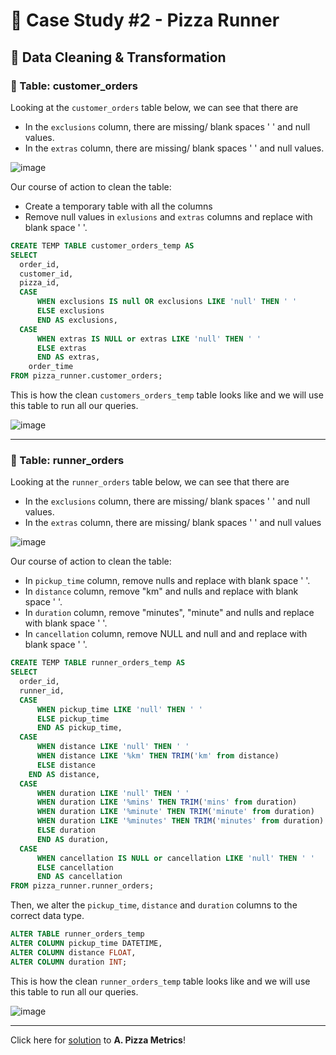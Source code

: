 # 🍕 Case Study #2 - Pizza Runner

## 🧼 Data Cleaning & Transformation

### 🔨 Table: customer_orders

Looking at the `customer_orders` table below, we can see that there are
- In the `exclusions` column, there are missing/ blank spaces ' ' and null values. 
- In the `extras` column, there are missing/ blank spaces ' ' and null values.

![image](https://github.com/yaswanthteja/SQL_Dannys_Pizza_Runner_CaseStudy2-/blob/master/images/Data%20Cleaning%20%26%20Transformation/solution1.png)

Our course of action to clean the table:
- Create a temporary table with all the columns
- Remove null values in `exlusions` and `extras` columns and replace with blank space ' '.

````sql
CREATE TEMP TABLE customer_orders_temp AS
SELECT 
  order_id, 
  customer_id, 
  pizza_id, 
  CASE
	  WHEN exclusions IS null OR exclusions LIKE 'null' THEN ' '
	  ELSE exclusions
	  END AS exclusions,
  CASE
	  WHEN extras IS NULL or extras LIKE 'null' THEN ' '
	  ELSE extras
	  END AS extras,
	order_time
FROM pizza_runner.customer_orders;
`````

This is how the clean `customers_orders_temp` table looks like and we will use this table to run all our queries.

![image](https://github.com/yaswanthteja/SQL_Dannys_Pizza_Runner_CaseStudy2-/blob/master/images/Data%20Cleaning%20%26%20Transformation/solution2.png)


***

### 🔨 Table: runner_orders

Looking at the `runner_orders` table below, we can see that there are
- In the `exclusions` column, there are missing/ blank spaces ' ' and null values. 
- In the `extras` column, there are missing/ blank spaces ' ' and null values

![image](https://github.com/yaswanthteja/SQL_Dannys_Pizza_Runner_CaseStudy2-/blob/master/images/Data%20Cleaning%20%26%20Transformation/solution3.png)

Our course of action to clean the table:
- In `pickup_time` column, remove nulls and replace with blank space ' '.
- In `distance` column, remove "km" and nulls and replace with blank space ' '.
- In `duration` column, remove "minutes", "minute" and nulls and replace with blank space ' '.
- In `cancellation` column, remove NULL and null and and replace with blank space ' '.

````sql
CREATE TEMP TABLE runner_orders_temp AS
SELECT 
  order_id, 
  runner_id,  
  CASE
	  WHEN pickup_time LIKE 'null' THEN ' '
	  ELSE pickup_time
	  END AS pickup_time,
  CASE
	  WHEN distance LIKE 'null' THEN ' '
	  WHEN distance LIKE '%km' THEN TRIM('km' from distance)
	  ELSE distance 
    END AS distance,
  CASE
	  WHEN duration LIKE 'null' THEN ' '
	  WHEN duration LIKE '%mins' THEN TRIM('mins' from duration)
	  WHEN duration LIKE '%minute' THEN TRIM('minute' from duration)
	  WHEN duration LIKE '%minutes' THEN TRIM('minutes' from duration)
	  ELSE duration
	  END AS duration,
  CASE
	  WHEN cancellation IS NULL or cancellation LIKE 'null' THEN ' '
	  ELSE cancellation
	  END AS cancellation
FROM pizza_runner.runner_orders;
````

Then, we alter the `pickup_time`, `distance` and `duration` columns to the correct data type.

````sql
ALTER TABLE runner_orders_temp
ALTER COLUMN pickup_time DATETIME,
ALTER COLUMN distance FLOAT,
ALTER COLUMN duration INT;
````

This is how the clean `runner_orders_temp` table looks like and we will use this table to run all our queries.

![image](https://github.com/yaswanthteja/SQL_Dannys_Pizza_Runner_CaseStudy2-/blob/master/images/Data%20Cleaning%20%26%20Transformation/solution4.png)

***

Click here for [solution](https://github.com/yaswanthteja/SQL_Dannys_Pizza_Runner_CaseStudy2-/blob/master/A.%20Pizza%20Metrics.md) to **A. Pizza Metrics**!
